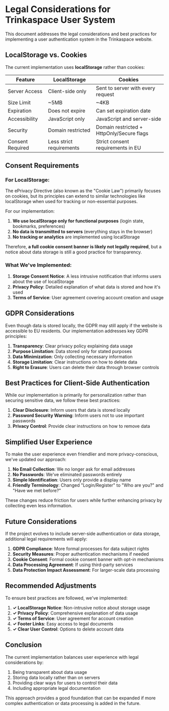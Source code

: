 # Legal Considerations for Trinkaspace User System

This document addresses the legal considerations and best practices for implementing a user authentication system in the Trinkaspace website.

## LocalStorage vs. Cookies

The current implementation uses **localStorage** rather than cookies:

| Feature | LocalStorage | Cookies |
|---------|--------------|---------|
| Server Access | Client-side only | Sent to server with every request |
| Size Limit | ~5MB | ~4KB |
| Expiration | Does not expire | Can set expiration date |
| Accessibility | JavaScript only | JavaScript and server-side |
| Security | Domain restricted | Domain restricted + HttpOnly/Secure flags |
| Consent Required | Less strict requirements | Strict consent requirements in EU |

## Consent Requirements

### For LocalStorage:

The ePrivacy Directive (also known as the "Cookie Law") primarily focuses on cookies, but its principles can extend to similar technologies like localStorage when used for tracking or non-essential purposes.

For our implementation:
1. **We use localStorage only for functional purposes** (login state, bookmarks, preferences)
2. **No data is transmitted to servers** (everything stays in the browser)
3. **No tracking or analytics** are implemented using localStorage

Therefore, **a full cookie consent banner is likely not legally required**, but a notice about data storage is still a good practice for transparency.

### What We've Implemented:

1. **Storage Consent Notice**: A less intrusive notification that informs users about the use of localStorage
2. **Privacy Policy**: Detailed explanation of what data is stored and how it's used
3. **Terms of Service**: User agreement covering account creation and usage

## GDPR Considerations

Even though data is stored locally, the GDPR may still apply if the website is accessible to EU residents. Our implementation addresses key GDPR principles:

1. **Transparency**: Clear privacy policy explaining data usage
2. **Purpose Limitation**: Data stored only for stated purposes
3. **Data Minimization**: Only collecting necessary information
4. **Storage Limitation**: Clear instructions on how to delete data
5. **Right to Erasure**: Users can delete their data through browser controls

## Best Practices for Client-Side Authentication

While our implementation is primarily for personalization rather than securing sensitive data, we follow these best practices:

1. **Clear Disclosure**: Inform users that data is stored locally
2. **Password Security Warning**: Inform users not to use important passwords
3. **Privacy Control**: Provide clear instructions on how to remove data

## Simplified User Experience

To make the user experience even friendlier and more privacy-conscious, we've updated our approach:

1. **No Email Collection**: We no longer ask for email addresses
2. **No Passwords**: We've eliminated passwords entirely
3. **Simple Identification**: Users only provide a display name
4. **Friendly Terminology**: Changed "Login/Register" to "Who are you?" and "Have we met before?"

These changes reduce friction for users while further enhancing privacy by collecting even less information.

## Future Considerations

If the project evolves to include server-side authentication or data storage, additional legal requirements will apply:

1. **GDPR Compliance**: More formal processes for data subject rights
2. **Security Measures**: Proper authentication mechanisms if needed
3. **Cookie Consent**: Formal cookie consent banner with opt-in mechanisms
4. **Data Processing Agreement**: If using third-party services
5. **Data Protection Impact Assessment**: For larger-scale data processing

## Recommended Adjustments

To ensure best practices are followed, we've implemented:

1. **✓ LocalStorage Notice**: Non-intrusive notice about storage usage
2. **✓ Privacy Policy**: Comprehensive explanation of data usage
3. **✓ Terms of Service**: User agreement for account creation
4. **✓ Footer Links**: Easy access to legal documents
5. **✓ Clear User Control**: Options to delete account data

## Conclusion

The current implementation balances user experience with legal considerations by:
1. Being transparent about data usage
2. Storing data locally rather than on servers
3. Providing clear ways for users to control their data
4. Including appropriate legal documentation

This approach provides a good foundation that can be expanded if more complex authentication or data processing is added in the future.
